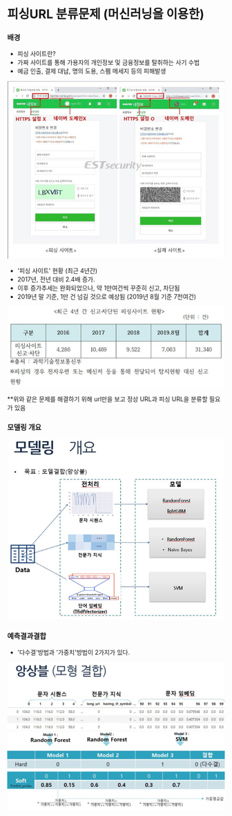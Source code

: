 # 피싱URL 분류문제 (머신러닝을 이용한)

### 배경
- 피싱 사이트란?
 - 가짜 사이트를 통해 가용자의 개인정보 및 금융정보를 탈취하는 사기 수법
 - 예금 인출, 결제 대납, 명의 도용, 스펨 메세지 등의 피해발생
<center><img src = "images/intro.png"></center>

- '피싱 사이트' 현황 (최근 4년간)
 - 2017년, 전년 대비 2.4배 증가.
 - 이후 증가추세는 완화되었으나, 약 1만여건씩 꾸준히 신고, 차단됨
 - 2019년 말 기준, 1만 건 넘길 것으로 예상됨 (2019년 8월 기준 7천여건)
<center><img src = "images/phishing_present.jpg"></center>
 
**위와 같은 문제를 해결하기 위해 url만을 보고 정상 URL과 피싱 URL을 분류할 필요가 있음

### 모델링 개요
<center><img src = "images/intro.JPG"></center>

### 예측결과결합
 - '다수결'방법과 '가중치'방법이 2가지가 있다.
<center><img src = "images/en.jpg"></center>
